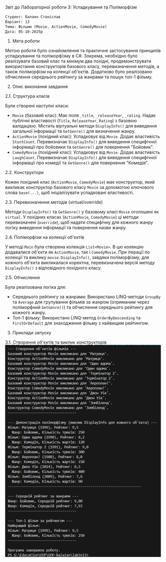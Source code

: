 Звіт до Лабораторної роботи 3: Успадкування та Поліморфізм

	Студент: Балаян Станіслав
	Варіант: 13
	Тема: Фільми (Movie, ActionMovie, ComedyMovie)
	Дата: 05-10-2025р

1. Мета роботи

Метою роботи було ознайомлення та практичне застосування принципів успадкування та поліморфізму в C#. Зокрема, необхідно було реалізувати базовий клас та мінімум два похідні, продемонструвати використання конструкторів базового класу, перевизначення методів, а також поліморфізм на колекції об'єктів. Додатково було реалізовано обчислення середнього рейтингу за жанрами та пошук топ-1 фільму.

2. Опис виконання завдання

2.1. Структура класів

Були створені наступні класи:
- `Movie` (базовий клас): Має поля `_title`, `_releaseYear`, `_rating`. Надає публічні властивості (`Title`, `ReleaseYear`, `Rating`) з базовою валідацією. Містить віртуальні методи `DisplayInfo()` для виведення загальної інформації та `GetGenre()` для визначення жанру.
- `ActionMovie` (похідний клас): Успадковує від `Movie`. Додає властивість `StuntCount`. Перевизначає `DisplayInfo()` для виведення специфічної інформації про бойовики та `GetGenre()` для повернення "Бойовик".
- `ComedyMovie` (похідний клас): Успадковує від `Movie`. Додає властивість `LaughCount`. Перевизначає `DisplayInfo()` для виведення специфічної інформації про комедії та `GetGenre()` для повернення "Комедія".

2.2. Конструктори

Кожен похідний клас (`ActionMovie`, `ComedyMovie`) має конструктор, який викликає конструктор базового класу `Movie` за допомогою ключового слова `base(...)`, щоб ініціалізувати успадковані властивості.

2.3. Перевизначення методів (virtual/override)

Методи `DisplayInfo()` та `GetGenre()` у базовому класі `Movie` оголошені як `virtual`. У похідних класах (`ActionMovie`, `ComedyMovie`) ці методи перевизначені (`override`), щоб надати специфічну для кожного жанру логіку виведення інформації та повернення назви жанру.

2.4. Поліморфізм на колекції об'єктів

У методі `Main` була створена колекція `List<Movie>`. В цю колекцію додавалися об'єкти як `ActionMovie`, так і `ComedyMovie`. При ітерації по колекції та виклику `movie.DisplayInfo()`, завдяки поліморфізму, для кожного об'єкта викликалася коректна, перевизначена версія методу `DisplayInfo()` з відповідного похідного класу.

2.5. Обчислення

Була реалізована логіка для:
- Середнього рейтингу за жанрами: Використано LINQ-методи `GroupBy` та `Average` для групування фільмів за жанром (отриманим через поліморфний `GetGenre()`) та обчислення середнього рейтингу для кожного жанру.
- Топ-1 фільму: Використано LINQ-метод `OrderByDescending` та `FirstOrDefault` для знаходження фільму з найвищим рейтингом.

3. Приклади запуску

3.1. Створення об'єктів та виклик конструкторів
![Скріншот створення об'єктів та виклик конструкторів](images/1.png)